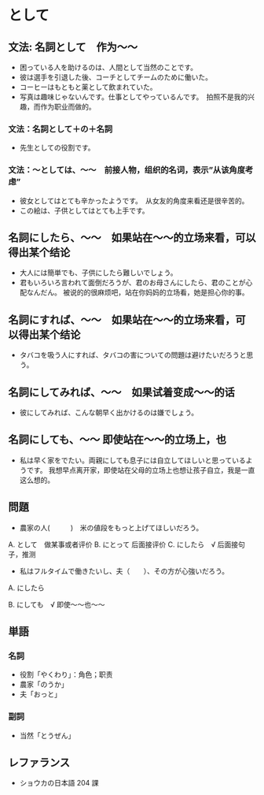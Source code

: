 # として

## 文法: 名詞として　作为～～

- 困っている人を助けるのは、人間として当然のことです。
- 彼は選手を引退した後、コーチとしてチームのために働いた。
- コーヒーはもともと薬として飲まれていた。
- 写真は趣味じゃないんです。仕事としてやっているんです。　拍照不是我的兴趣，而作为职业而做的。

### 文法：名詞として＋の＋名詞

- 先生としての役割です。

### 文法：〜としては、〜〜　前接人物，组织的名词，表示”从该角度考虑”

- 彼女としてはとても辛かったようです。　从女友的角度来看还是很辛苦的。
- この絵は、子供としてはとても上手です。

## 名詞にしたら、〜〜　如果站在～～的立场来看，可以得出某个结论

- 大人には簡単でも、子供にしたら難しいでしょう。
- 君もいろいろ言われて面倒だろうが、君のお母さんにしたら、君のことが心配なんだん。 被说的的很麻烦吧，站在你妈妈的立场看，她是担心你的事。

## 名詞にすれば、〜〜　如果站在～～的立场来看，可以得出某个结论

- タバコを吸う人にすれば、タバコの害についての問題は避けたいだろうと思う。

## 名詞にしてみれば、〜〜　如果试着变成～～的话

- 彼にしてみれば、こんな朝早く出かけるのは嫌でしょう。

## 名詞にしても、〜〜 即使站在～～的立场上，也

- 私は早く家をでたい。両親にしても息子には自立してほしいと思っているようです。 我想早点离开家，即使站在父母的立场上也想让孩子自立，我是一直这么想的。

## 問題

- 農家の人(　　　)　米の値段をもっと上げてほしいだろう。

A. として　做某事或者评价
B. にとって 后面接评价
C. にしたら　√ 后面接句子，推测

- 私はフルタイムで働きたいし、夫（　　）、その方が心強いだろう。

A. にしたら

B. にしても　√ 即使～～也～～

## 単語

### 名詞

- 役割「やくわり」：角色；职责
- 農家「のうか」
- 夫「おっと」

### 副詞

- 当然「とうぜん」

## レファランス

- ショウカの日本語 204 課
